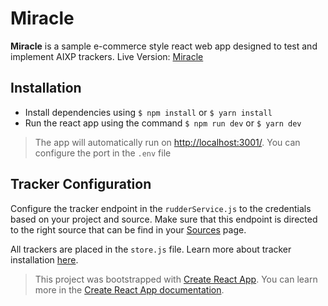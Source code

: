 # Miracle

**Miracle** is a sample e-commerce style react web app designed to test and implement AIXP trackers.
Live Version: [Miracle](https://miracle-delta.vercel.app/)

## Installation

- Install dependencies using `$ npm install` or `$ yarn install` 
- Run the react app using the command `$ npm run dev` or `$ yarn dev`
> The app will automatically run on [http://localhost:3001/](http://localhost:3001/). You can configure the port in the `.env` file

## Tracker Configuration

Configure the tracker endpoint in the `rudderService.js` to the credentials based on your project and source. Make sure that this endpoint is directed to the right source that can be find in your [Sources](https://feedloop_io.gitlab.io/aixp-docs/integration/sources) page.

All trackers are placed in the `store.js` file. Learn more about tracker installation [here](https://feedloop_io.gitlab.io/aixp-docs/integration/AIXP-SDKs/webapp-sdk/javascript-sdk).

> This project was bootstrapped with [Create React App](https://github.com/facebook/create-react-app).
> You can learn more in the [Create React App documentation](https://facebook.github.io/create-react-app/docs/getting-started).
